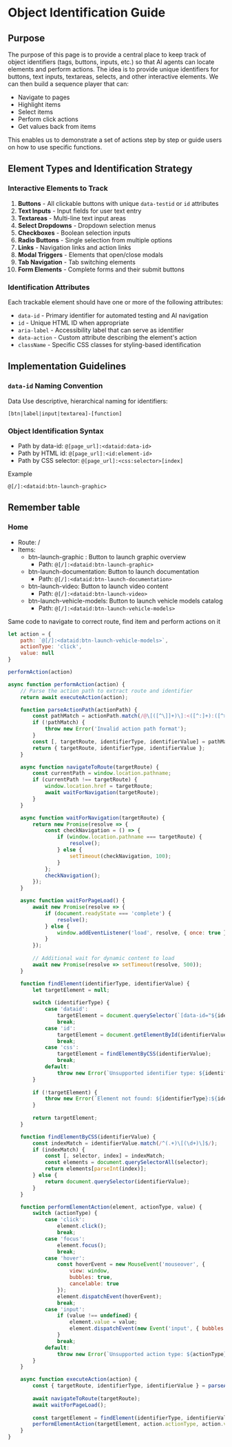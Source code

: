 # Object Identification Guide

## Purpose

The purpose of this page is to provide a central place to keep track of object identifiers (tags, buttons, inputs, etc.) so that AI agents can locate elements and perform actions. The idea is to provide unique identifiers for buttons, text inputs, textareas, selects, and other interactive elements. We can then build a sequence player that can:

- Navigate to pages
- Highlight items
- Select items
- Perform click actions
- Get values back from items

This enables us to demonstrate a set of actions step by step or guide users on how to use specific functions.

## Element Types and Identification Strategy

### Interactive Elements to Track

1. **Buttons** - All clickable buttons with unique `data-testid` or `id` attributes
2. **Text Inputs** - Input fields for user text entry
3. **Textareas** - Multi-line text input areas
4. **Select Dropdowns** - Dropdown selection menus
5. **Checkboxes** - Boolean selection inputs
6. **Radio Buttons** - Single selection from multiple options
7. **Links** - Navigation links and action links
8. **Modal Triggers** - Elements that open/close modals
9. **Tab Navigation** - Tab switching elements
10. **Form Elements** - Complete forms and their submit buttons

### Identification Attributes

Each trackable element should have one or more of the following attributes:

- `data-id` - Primary identifier for automated testing and AI navigation
- `id` - Unique HTML ID when appropriate
- `aria-label` - Accessibility label that can serve as identifier
- `data-action` - Custom attribute describing the element's action
- `className` - Specific CSS classes for styling-based identification

## Implementation Guidelines

### `data-id` Naming Convention

Data Use descriptive, hierarchical naming for identifiers:

`[btn|label|input|textarea]-[function]`

### Object Identification Syntax

- Path by data-id: `@[page_url]:<dataid:data-id>`
- Path by HTML id: `@[page_url]:<id:element-id>`
- Path by CSS selector: `@[page_url]:<css:selector>[index]`

Example
```
@[/]:<dataid:btn-launch-graphic>
```

## Remember table

### Home
- Route: /
- Items:
    - btn-launch-graphic : Button to launch graphic overview
        - Path: `@[/]:<dataid:btn-launch-graphic>`
    - btn-launch-documentation: Button to launch documentation
        - Path: `@[/]:<dataid:btn-launch-documentation>`
    - btn-launch-video: Button to launch video content
        - Path: `@[/]:<dataid:btn-launch-video>`
    - btn-launch-vehicle-models: Button to launch vehicle models catalog
        - Path: `@[/]:<dataid:btn-launch-vehicle-models>`

Same code to navigate to correct route, find item and perform actions on it
```js
let action = {
    path: `@[/]:<dataid:btn-launch-vehicle-models>`,
    actionType: 'click',
    value: null
}

performAction(action)

async function performAction(action) {
    // Parse the action path to extract route and identifier
    return await executeAction(action);

    function parseActionPath(actionPath) {
        const pathMatch = actionPath.match(/@\[([^\]]+)\]:<([^:]+):([^>]+)>/);
        if (!pathMatch) {
            throw new Error('Invalid action path format');
        }
        const [, targetRoute, identifierType, identifierValue] = pathMatch;
        return { targetRoute, identifierType, identifierValue };
    }

    async function navigateToRoute(targetRoute) {
        const currentPath = window.location.pathname;
        if (currentPath !== targetRoute) {
            window.location.href = targetRoute;
            await waitForNavigation(targetRoute);
        }
    }

    async function waitForNavigation(targetRoute) {
        return new Promise(resolve => {
            const checkNavigation = () => {
                if (window.location.pathname === targetRoute) {
                    resolve();
                } else {
                    setTimeout(checkNavigation, 100);
                }
            };
            checkNavigation();
        });
    }

    async function waitForPageLoad() {
        await new Promise(resolve => {
            if (document.readyState === 'complete') {
                resolve();
            } else {
                window.addEventListener('load', resolve, { once: true });
            }
        });
        
        // Additional wait for dynamic content to load
        await new Promise(resolve => setTimeout(resolve, 500));
    }

    function findElement(identifierType, identifierValue) {
        let targetElement = null;
        
        switch (identifierType) {
            case 'dataid':
                targetElement = document.querySelector(`[data-id="${identifierValue}"]`);
                break;
            case 'id':
                targetElement = document.getElementById(identifierValue);
                break;
            case 'css':
                targetElement = findElementByCSS(identifierValue);
                break;
            default:
                throw new Error(`Unsupported identifier type: ${identifierType}`);
        }
        
        if (!targetElement) {
            throw new Error(`Element not found: ${identifierType}:${identifierValue}`);
        }
        
        return targetElement;
    }

    function findElementByCSS(identifierValue) {
        const indexMatch = identifierValue.match(/^(.+)\[(\d+)\]$/);
        if (indexMatch) {
            const [, selector, index] = indexMatch;
            const elements = document.querySelectorAll(selector);
            return elements[parseInt(index)];
        } else {
            return document.querySelector(identifierValue);
        }
    }

    function performElementAction(element, actionType, value) {
        switch (actionType) {
            case 'click':
                element.click();
                break;
            case 'focus':
                element.focus();
                break;
            case 'hover':
                const hoverEvent = new MouseEvent('mouseover', {
                    view: window,
                    bubbles: true,
                    cancelable: true
                });
                element.dispatchEvent(hoverEvent);
                break;
            case 'input':
                if (value !== undefined) {
                    element.value = value;
                    element.dispatchEvent(new Event('input', { bubbles: true }));
                }
                break;
            default:
                throw new Error(`Unsupported action type: ${actionType}`);
        }
    }

    async function executeAction(action) {
        const { targetRoute, identifierType, identifierValue } = parseActionPath(action.path);
        
        await navigateToRoute(targetRoute);
        await waitForPageLoad();
        
        const targetElement = findElement(identifierType, identifierValue);
        performElementAction(targetElement, action.actionType, action.value);
    }
}
```
